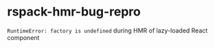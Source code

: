 # rspack-hmr-bug-repro
`RuntimeError: factory is undefined` during HMR of lazy-loaded React component
